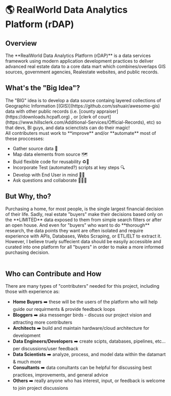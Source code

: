 <h1> 🌎 RealWorld Data Analytics Platform (rDAP) </h1>


<h2> Overview </h2>
The **RealWorld Data Analytics Platform (rDAP)** is a data services framework using modern application development practices to deliver advanced real estate data to a core data mart which combines/overlaps GIS sources, government agencies, Realestate websites, and public records. 

<h2> What's the "Big Idea"? </h2>
The "BIG" idea is to develop a data source containg layered collections of Geographic Information [(GIS)](https://github.com/sshuair/awesome-gis) data with other public records (i.e. [county appraiser](https://downloads.hcpafl.org) , or [clerk of court](https://www.hillsclerk.com/Additional-Services/Official-Records), etc) so that devs, BI guys, and data scienctists can do their magic! <br/>
All contributers must work to **improve** and/or **automate** most of these proccesses:<br/>

- Gather source data 📝 
- Map data elements from source 🗺️ 
- Buid flexible code for reusability ♻️📜 
- Incorporate Test (automated?) scripts at key steps 🔍
- Develop with End User in mind 🤷‍♂️
- Ask questions and collaborate 🧑‍🤝‍🧑


<h2> But Why, tho? </h2>
Purchasing a home, for most people, is the single largest financial decision of their life. Sadly, real estate "buyers" make their decisions based only on the **LIMITED** data exposed to them from simple search filters or after an open house. And even for "buyers" who want to do **thorough** research, the data points they want are often isolated and require experience with APIs, Databases, Webs Scraping, or ETL/ELT to extract it. However, I believe truely suffecient data should be easyily accessible and curated into one platform for all "buyers" in order to make a more informed purchasing decision.<br/><br/>


<h2> Who can Contribute and How </h2>
There are many types of "contributers" needed for this project, including those with experience as:<br/>

- **Home Buyers** ➡️ these will be the users of the platform who will help guide our requirments & provide feedback loops
- **Bloggers** ➡️ aka messenger birds - discuss our project vision and attracting more contributers
- **Architects** ➡️ build and maintain hardware/cloud architecture for development
- **Data Engineers/Developers** ➡️ create scipts, databases, pipelines, etc... per discussions/user feedback
- **Data Scientists** ➡️ analyze, process, and model data within the datamart & much more
- **Consultants** ➡️ data conultants can be helpful for discussing best practices, improvements, and general advice
- **Others** ➡️ really anyone who has interest, input, or feedback is welcome to join project discussions
 
